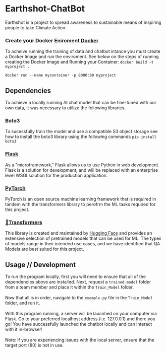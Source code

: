 # Earthshot-ChatBot
Earthshot is a project to spread awareness to sustainable means of inspiring people to take Climate Action

### Create your Docker Eniroment [Docker](https://www.docker.com/)
To acheive running the training of data and chatbot intance you must create a Docker Image and run the enviroment. See below on the steps of running creating the Docker Image and Running your Container:
```docker build -t myproject .```

```docker run --name mycontainer -p 8080:80 myproject```

## Dependencies
To achieve a locally running AI chat model that can be fine-tuned with our own data, it was necessary to utilize the following libraries.

### Boto3 
To sucessfully train the model and use a compatible S3 object storage see how to install the boto3 library using the following commands
```pip install boto3```

### [Flask](https://pypi.org/project/Flask/)
As a "microframework," Flask allows us to use Python in web development. Flask is a solution for development, and will be replaced with an enterprise level WSGI solution for the production application. 
### [PyTorch](https://pytorch.org/get-started/locally/)
PyTorch is an open source machine learning framework that is required in tandem with the transformers library to perofrm the ML tasks required for this project.
### [🤗Transformers](https://pypi.org/project/transformers/)
This library is created and maintained by [Hugging Face](https://huggingface.co/) and provides an extensive selection of pretrained models that can be used for ML. The types of models range in their intended use cases, and we have identified that QA Models are best suited for this project.

## Usage // Development
To run the program locally, first you will need to ensure that all of the dependencies above are installed. Next, request a ```trained_model``` folder from a team member and place it within the ```Train_Model``` folder. </br></br>
Now that all is in order, navigate to the ```example.py``` file in the ```Train_Model``` folder, and run it. </br></br> With this program running, a server will be laucnhed on your computer via Flask. Go to your preferred localhost address (i.e. 127.0.0.1) and there you go! You have successfully launched the chatbot locally and can interact with it in-browser!</br></br>Note: if you are experiencing issues with the local server, ensure that the target port (80) is not in use.